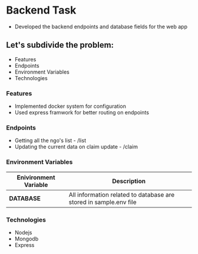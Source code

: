 # Backend Task
- Developed the backend endpoints and database fields for the web app

## Let's subdivide the problem:
- Features
- Endpoints
- Environment Variables
- Technologies

### Features
- Implemented docker system for configuration
- Used express framwork for better routing on endpoints

### Endpoints
- Getting all the ngo's list - /list
- Updating the current data on claim update - /claim

### Environment Variables

| Enivironment Variable           | Description                                                                                     |
| ------------------------------- | ----------------------------------------------------------------------------------------------- |
| **DATABASE**                    | All information related to database are stored in sample.env file                               |

### Technologies
- Nodejs
- Mongodb
- Express


